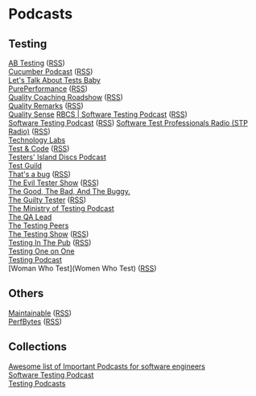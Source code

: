 # Podcasts

## Testing
[AB Testing](https://www.angryweasel.com/ABTesting/) ([RSS](https://www.angryweasel.com/ABTesting/feed/podcast/))  
[Cucumber Podcast](https://cucumber.io/blog/podcast/bdd-and-ddd-cucumber-podcast/) ([RSS](https://feeds.soundcloud.com/users/soundcloud:users:181591133/sounds.rss))  
[Let's Talk About Tests Baby](https://letstalkabouttests.xyz/)  
[PurePerformance](https://www.spreaker.com/show/pureperformance) ([RSS](https://www.spreaker.com/show/1746210/episodes/feed))  
[Quality Coaching Roadshow](https://www.spreaker.com/show/quality-coaching) ([RSS](https://www.spreaker.com/show/4152501/episodes/feed))  
[Quality Remarks](https://www.listennotes.com/podcasts/quality-remarks-the-podcast-keith-klain-df-EmybMrei/) ([RSS](https://www.listennotes.com/podcasts/quality-remarks-the-podcast-keith-klain-df-EmybMrei/#))  
[Quality Sense](https://abstracta.us/software-testing-podcast.html) 
[RBCS | Software Testing Podcast](https://rbcs-us.com/resources/podcast/) ([RSS](https://rbcs-us.com/resources/podcast/feed/))  
[Software Testing Podcast](https://softwaretestingpodcast.com/) ([RSS](https://www.podbean.com/site/podcatcher/index/blog/wDRW7URAu7k))
[Software Test Professionals Radio (STP Radio)](https://www.spreaker.com/show/stp-radio) ([RSS](https://www.spreaker.com/show/1146777/episodes/feed))  
[Technology Labs](https://open.spotify.com/show/1G02YyxN5Dfs8wLI8nBisH)  
[Test & Code](https://testandcode.com/) ([RSS](https://testandcode.com/rss))  
[Testers' Island Discs Podcast](https://www.ministryoftesting.com/dojo/series/testers-island-discs-podcast)  
[Test Guild](https://testguild.com/podcasts)  
[That's a bug](https://thatsabug.podbean.com/) ([RSS](https://www.podbean.com/site/podcatcher/index/blog/wMO9O3h5yi7r))  
[The Evil Tester Show](https://www.eviltester.com/show/) ([RSS](https://feed.pod.co/the-evil-tester-show))  
[The Good, The Bad, And The Buggy.](https://smartbear.com/podcast/)  
[The Guilty Tester](https://theguiltytester.libsyn.com/#) ([RSS](https://theguiltytester.libsyn.com/rss))  
[The Ministry of Testing Podcast](https://soundcloud.com/ministryoftesting)  
[The QA Lead](https://theqalead.com/category/podcast/)  
[The Testing Peers](http://testingpeers.com/)  
[The Testing Show](https://www.qualitestgroup.com/resources/the-testing-show/) ([RSS](https://thetestingshow.libsyn.com/rss))  
[Testing In The Pub](https://testinginthepub.co.uk/testinginthepub/category/podcast/) ([RSS](https://testinginthepub.co.uk/testinginthepub/feed/podcast/))  
[Testing One on One](https://qablog.practitest.com/podcast/)  
[Testing Podcast](https://testingpodcast.com/)  
[Woman Who Test](Women Who Test) ([RSS](https://womenwhochangetech.libsyn.com/rss))

## Others
[Maintainable](https://maintainable.fm/) ([RSS](https://feeds.simplecast.com/7y1CbAbN))  
[PerfBytes](https://www.spreaker.com/show/perfbytes) ([RSS](https://www.spreaker.com/show/697080/episodes/feed))

## Collections
[Awesome list of Important Podcasts for software engineers](https://github.com/rShetty/awesome-podcasts#awesome-list-of-important-podcasts-for-software-engineers)  
[Software Testing Podcast](https://softwaretestingpodcast.com/)  
[Testing Podcasts](https://testingpodcast.com/)
